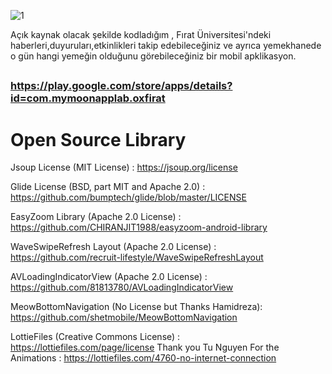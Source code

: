 ![1](https://user-images.githubusercontent.com/25854605/54138950-91b2a100-4431-11e9-97d6-caf6436c114e.jpg)

Açık kaynak olacak şekilde kodladığım , Fırat Üniversitesi'ndeki haberleri,duyuruları,etkinlikleri takip edebileceğiniz ve ayrıca yemekhanede o gün hangi yemeğin olduğunu görebileceğiniz bir mobil apklikasyon.
##
##

### https://play.google.com/store/apps/details?id=com.mymoonapplab.oxfirat

##
##
##
##


# Open Source Library

Jsoup License (MIT License) : https://jsoup.org/license 

Glide License (BSD, part MIT and Apache 2.0) : https://github.com/bumptech/glide/blob/master/LICENSE

EasyZoom Library (Apache 2.0 License) : https://github.com/CHIRANJIT1988/easyzoom-android-library

WaveSwipeRefresh Layout (Apache 2.0 License) : https://github.com/recruit-lifestyle/WaveSwipeRefreshLayout

AVLoadingIndicatorView (Apache 2.0 License) : https://github.com/81813780/AVLoadingIndicatorView

MeowBottomNavigation (No License but Thanks Hamidreza): https://github.com/shetmobile/MeowBottomNavigation

LottieFiles (Creative Commons License) : https://lottiefiles.com/page/license
Thank you Tu Nguyen For the Animations : https://lottiefiles.com/4760-no-internet-connection
